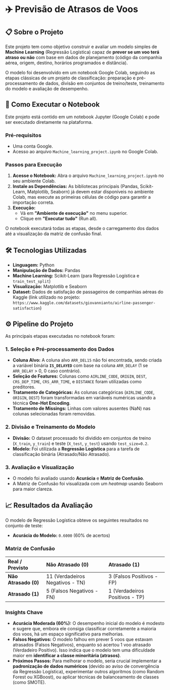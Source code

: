 # ✈️ Previsão de Atrasos de Voos

## 📋 Sobre o Projeto

Este projeto tem como objetivo construir e avaliar um modelo simples de **Machine Learning** (Regressão Logística) capaz de **prever se um voo terá atraso ou não** com base em dados de planejamento (código da companhia aérea, origem, destino, horários programados e distância).

O modelo foi desenvolvido em um notebook Google Colab, seguindo as etapas clássicas de um projeto de classificação: preparação e pré-processamento de dados, divisão em conjuntos de treino/teste, treinamento do modelo e avaliação de desempenho.

## 🚀 Como Executar o Notebook

Este projeto está contido em um notebook Jupyter (Google Colab) e pode ser executado diretamente na plataforma.

### Pré-requisitos

* Uma conta Google.
* Acesso ao arquivo `Machine_learning_project.ipynb` no Google Colab.

### Passos para Execução

1.  **Acesse o Notebook:** Abra o arquivo `Machine_learning_project.ipynb` no seu ambiente Colab.
2.  **Instale as Dependências:** As bibliotecas principais (Pandas, Scikit-Learn, Matplotlib, Seaborn) já devem estar disponíveis no ambiente Colab, mas execute as primeiras células de código para garantir a importação correta.
3.  **Execução:**
    * Vá em **"Ambiente de execução"** no menu superior.
    * Clique em **"Executar tudo"** (Run all).

O notebook executará todas as etapas, desde o carregamento dos dados até a visualização da matriz de confusão final.

## 🛠️ Tecnologias Utilizadas

* **Linguagem:** Python
* **Manipulação de Dados:** Pandas
* **Machine Learning:** Scikit-Learn (para Regressão Logística e `train_test_split`)
* **Visualização:** Matplotlib e Seaborn
* **Dataset:** Dados de satisfação de passageiros de companhias aéreas do Kaggle (link utilizado no projeto: `https://www.kaggle.com/datasets/giovannianto/airline-passenger-satisfaction`)

## ⚙️ Pipeline do Projeto

As principais etapas executadas no notebook foram:

### 1. Seleção e Pré-processamento dos Dados
* **Coluna Alvo:** A coluna alvo `ARR_DEL15` não foi encontrada, sendo criada a variável binária **`IS_DELAYED`** com base na coluna `ARR_DELAY` (1 se `ARR_DELAY` > 0, 0 caso contrário).
* **Seleção de Features:** Colunas como `AIRLINE_CODE`, `ORIGIN`, `DEST`, `CRS_DEP_TIME`, `CRS_ARR_TIME`, e `DISTANCE` foram utilizadas como preditores.
* **Tratamento de Categóricas:** As colunas categóricas (`AIRLINE_CODE`, `ORIGIN`, `DEST`) foram transformadas em variáveis numéricas usando a técnica **One-Hot Encoding**.
* **Tratamento de Missings:** Linhas com valores ausentes (NaN) nas colunas selecionadas foram removidas.

### 2. Divisão e Treinamento do Modelo
* **Divisão:** O dataset processado foi dividido em conjuntos de treino (`X_train`, `y_train`) e teste (`X_test`, `y_test`) usando `test_size=0.2`.
* **Modelo:** Foi utilizada a **Regressão Logística** para a tarefa de classificação binária (Atrasado/Não Atrasado).

### 3. Avaliação e Visualização
* O modelo foi avaliado usando **Acurácia** e **Matriz de Confusão**.
* A Matriz de Confusão foi visualizada com um *heatmap* usando Seaborn para maior clareza.

## 📈 Resultados da Avaliação

O modelo de Regressão Logística obteve os seguintes resultados no conjunto de teste:

* **Acurácia do Modelo:** `0.6000` (60% de acertos)

### Matriz de Confusão

| Real / Previsto | Não Atrasado (0) | Atrasado (1) |
| :--- | :--- | :--- |
| **Não Atrasado (0)** | 11 (Verdadeiros Negativos - TN) | 3 (Falsos Positivos - FP) |
| **Atrasado (1)** | 5 (Falsos Negativos - FN) | 1 (Verdadeiros Positivos - TP) |

### Insights Chave

* **Acurácia Moderada (60%):** O desempenho inicial do modelo é modesto e sugere que, embora ele consiga classificar corretamente a maioria dos voos, há um espaço significativo para melhorias.
* **Falsos Negativos:** O modelo falhou em prever 5 voos que estavam atrasados (Falsos Negativos), enquanto só acertou 1 voo atrasado (Verdadeiro Positivo). Isso indica que o modelo tem uma dificuldade maior em **identificar a classe minoritária (atrasos)**.
* **Próximos Passos:** Para melhorar o modelo, seria crucial implementar a **padronização de dados numéricos** (devido ao aviso de convergência da Regressão Logística), experimentar outros algoritmos (como Random Forest ou XGBoost), ou aplicar técnicas de balanceamento de classes (como SMOTE).
